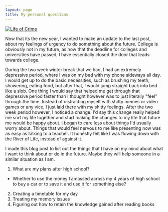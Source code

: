```yaml
---
layout: page
title: My personal questions
---
```


[![Life of Crime](https://crystal.cafe/b/src/1624324312871.jpg)](https://crystal.cafe/b/src/1624324312871.jpg)

Now that its the new year, I wanted to make an update to the last post, about my feelings of urgency to do something about the future. College is obviously not in my future, as now that the deadline for colleges and universities have passed, I have essentially closed the door that leads towards college. 

During the two week winter break that we had, I had an extremely depressive period, where I was on my bed with my phone sideways all day. I would get up to do the basic necessities, such as brushing my teeth, showering, eating food, but after that, I would jump straight back into bed like a slob. One thing I would say that helped me get through that depressive period faster than I thought however was to just literally "feel" through the time. Instead of distracting myself with shitty memes or video games or any vice, I just laid there with my shitty feelings. After the two week period however, I noticed a change. I'd say this change really helped me sort my life together and start making the changes to my life that future me would be happy about. I began to care less about things I'd usually worry about. Things that would feel nervous to me like presenting now was as easy as talking to a teacher. It honestly felt like I was flowing down with the River of Life, instead of against it. 

I made this blog post to list out the things that I have on my mind about what I want to think about or do in the future. Maybe they will help someone in a similar situation as I am.

1. What are my plans after high school?
  - Whether to use the money I amassed across my 4 years of high school to buy a car or to save it and use it for something else?
2. Creating a timetable for my day
3. Treating my memory issues
4. Figuring out how to retain the knowledge gained after reading books
